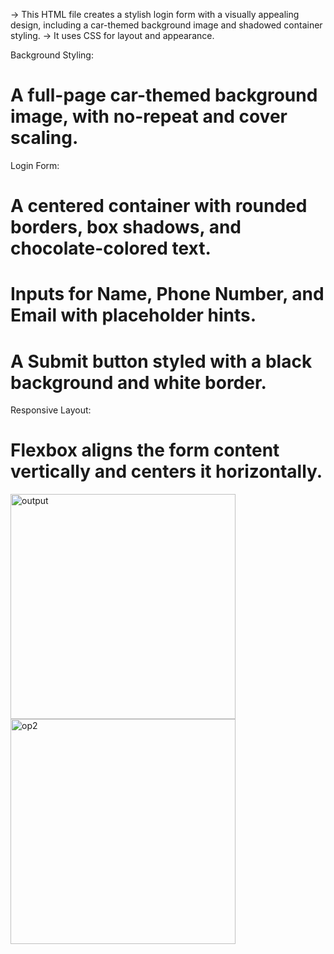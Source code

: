 -> This HTML file creates a stylish login form with a visually appealing design, including a car-themed background image and shadowed container styling. 
-> It uses CSS for layout and appearance.

Background Styling:
# A full-page car-themed background image, with no-repeat and cover scaling.
Login Form:
# A centered container with rounded borders, box shadows, and chocolate-colored text.
# Inputs for Name, Phone Number, and Email with placeholder hints.
# A Submit button styled with a black background and white border.
Responsive Layout:
# Flexbox aligns the form content vertically and centers it horizontally.


<img width="360" alt="output" src="https://github.com/user-attachments/assets/fc9a6818-4ebf-4873-a97c-6f8addf9196c" />


<img width="360" alt="op2" src="https://github.com/user-attachments/assets/62489fee-6657-4bd3-bd75-e9820066b848" />
